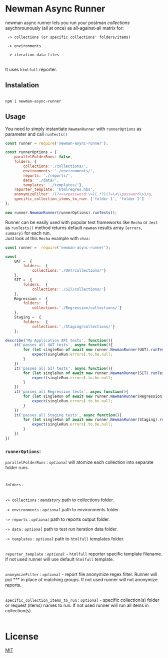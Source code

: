 
# Newman Async Runner

newman async runner lets you run your postman *collections* asychnrounously (all at once) as all-against-all matrix for:<br/>

` -> collections (or specific collections' folders/items)`<br/>

` -> environments`<br/>

` -> iteration data files`<br/><br/>

  

It uses `htmlfull` reporter.<br/>

  

## Instalation

```

npm i newman-async-runner

```

  

## Usage

You need to simply instantiate ```NewmanRunner``` with ```runnerOptions``` as parameter and call ```runTests()```  <br/>

```javascript
const runner = require('newman-async-runner');

const runnerOptions = {
	parallelFolderRuns: false,                                  
	folders: {
		collections:'./collections/',                  
		environments: './environments/',            
		reports: './reports/', 
		data: './data/',                                  
		templates: './templates/'},                          
	reporter_template: 'htmlreqres.hbs',
	anonymizeFilter: /(?<=\<password:\>)(.*?)(?=\<\\password\>)/g,                     
	specific_collection_items_to_run: ['folder 1', 'folder 2']
};

new runner.NewmanRunner(runnerOptions).runTests();
```

Runner can be easily used with popular test frameworks like ```Mocha``` or ```Jest``` as ```runTests()``` method returns default ```newman``` results array ```[errors, summary]``` for each run.<br>
Just look at this ```Mocha``` example with ```chai```:<br>

```javascript
const runner =  require('newman-async-runner');

const 
	UAT =  {
		folders:  {
			collections:'./UAT/collections/'}
	}, 
	SIT =  {
		folders:  {
			collections:'./SIT/collections/'}
	}, 
	Regression =  {
		folders:  {
			collections:'./Regression/collections/'}
	},
	Staging =  {
		folders:  {
			collections:'./Staging/collections/'}
	}; 	 		

describe('My Application API tests', function(){
	it('passes all UAT tests', async function(){
		for (let singleRun of await new runner.NewmanRunner(UAT).runTests()){
			expect(singleRun.errors).to.be.null;
		}
	})
	it('passes all SIT tests', async function(){
		for (let singleRun of await new runner.NewmanRunner(SIT).runTests()){
			expect(singleRun.errors).to.be.null;
		}
	})
	it('passes all Regression tests', async function(){
		for (let singleRun of await new runner.NewmanRunner(Regression).runTests()){
			expect(singleRun.errors).to.be.null;
		}
	})
	it('passes all Staging tests', async function(){
		for (let singleRun of await new runner.NewmanRunner(Staging).runTests()){
			expect(singleRun.errors).to.be.null;
		}
	})			
})


```

  

### ```runnerOptions```:

```parallelFolderRuns``` : *`optional`* will atomize each collection into separate folder runs.<br/><br/>

  

###### ```folders``` :<br/>

```-> collections``` : *`mandatory`* path to collections folder.<br/>

```-> environments``` : *`optional`* path to environments folder.<br/>

```-> reports``` : *`optional`* path to reports output folder.<br/>

```-> data``` : *`optional`* path to test run iteration data folder.<br/>

```-> templates``` : *`optional`* path to `htmlfull` templates folder.<br/><br/>

  

```reporter_template``` : *`optional`* - `htmlfull` reporter specific template filename. If not used runner will use default ```htmlfull``` template.<br/><br/>

  

```anonymizeFilter``` : *`optional`* - report file anonymize regex filter. Runner will put *** in place of matching groups. If not used runner will not anonymize reports.<br/><br/>

  

```specific_collection_items_to_run``` : *`optional`* - specific collection(s) folder or request (items) names to run. If not used runner will run all items in collection(s).<br/><br/>

  

# License

[MIT](https://raw.githubusercontent.com/dawiddiwad/newman-async-runner/master/LICENSE)